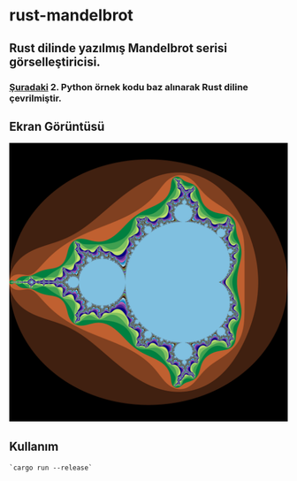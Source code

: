 # rust-mandelbrot

## Rust dilinde yazılmış Mandelbrot serisi görselleştiricisi.

### [Şuradaki](https://www.geeksforgeeks.org/mandelbrot-fractal-set-visualization-in-python/) 2. Python örnek kodu baz alınarak Rust diline çevrilmiştir.

## Ekran Görüntüsü 
![mandelbrot](fractal.png)

## Kullanım
    `cargo run --release`